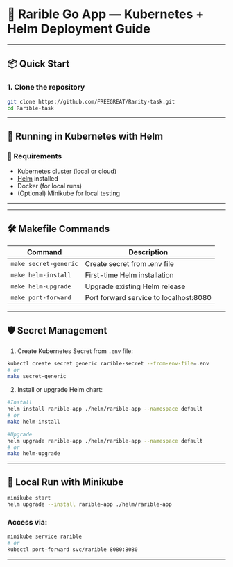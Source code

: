 
# 🧩 Rarible Go App — Kubernetes + Helm Deployment Guide

---

## 📦 Quick Start 

### 1. Clone the repository
```sh
git clone https://github.com/FREEGREAT/Rarity-task.git
cd Rarible-task
```

---

## 🚀 Running in Kubernetes with Helm

### 🔧 Requirements

- Kubernetes cluster (local or cloud)
- [Helm](https://helm.sh/) installed
- Docker (for local runs)
- (Optional) Minikube for local testing

---

---

## 🛠️ Makefile Commands

| Command           | Description                                 |
|------------------|---------------------------------------------|
| `make secret-generic` | Create secret from .env file          |
| `make helm-install`   | First-time Helm installation           |
| `make helm-upgrade`   | Upgrade existing Helm release          |
| `make port-forward`   | Port forward service to localhost:8080 |

---


## 🛡️ Secret Management

1. Create Kubernetes Secret from `.env` file:
```sh
kubectl create secret generic rarible-secret --from-env-file=.env
# or
make secret-generic
```

2. Install or upgrade Helm chart:
```sh
#Install
helm install rarible-app ./helm/rarible-app --namespace default
# or
make helm-install

#Upgrade
helm upgrade rarible-app ./helm/rarible-app --namespace default
# or
make helm-upgrade
```

---

## 🧪 Local Run with Minikube

```sh
minikube start
helm upgrade --install rarible-app ./helm/rarible-app
```

### Access via:
```sh
minikube service rarible
# or
kubectl port-forward svc/rarible 8080:8080
```

---



